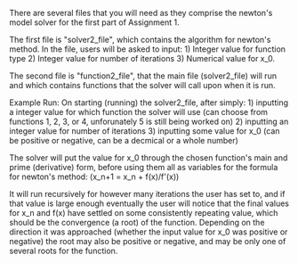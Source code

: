 There are several files that you will need as they comprise the newton's model solver for the first part of Assignment 1.

The first file is "solver2_file", which contains the algorithm for newton's method. In the file, users will be asked to input:
    1) Integer value for function type
    2) Integer value for number of iterations
    3) Numerical value for x_0.

The second file is "function2_file", that the main file (solver2_file) will run and which contains functions that the solver will call upon when it is run.

Example Run:
On starting (running) the solver2_file, after simply:
    1) inputting a integer value for which function the solver will use (can choose from functions 1, 2, 3, or 4, unforunately 5 is still being worked on)
    2) inputting an integer value for number of iterations
    3) inputting some value for x_0 (can be positive or negative, can be a decmical or a whole number)

The solver will put the value for x_0 through the chosen function's main and prime (derivative) form, before using them all as variables for the formula for newton's method:
    (x_n+1 = x_n + f(x)/f'(x)) 
    
It will run recursively for however many iterations the user has set to, and if that value is large enough eventually the user will notice that the final values for x_n and f(x) have settled on some consistently repeating value, which should be the convergence (a root) of the function. Depending on the direction it was approached (whether the input value for x_0 was positive or negative) the root may also be positive or negative, and may be only one of several roots for the function.
